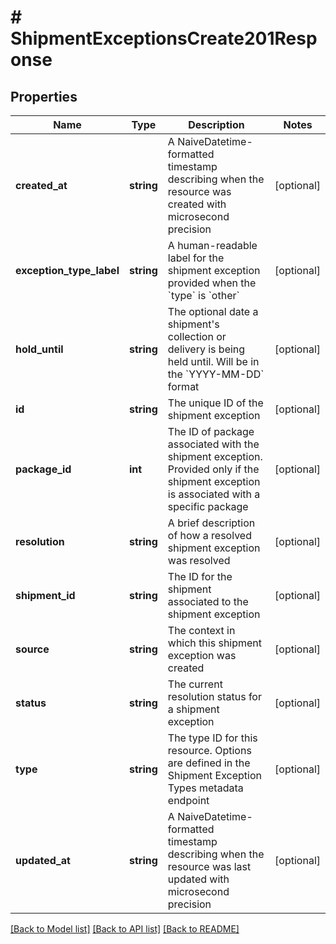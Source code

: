 # # ShipmentExceptionsCreate201Response

## Properties

Name | Type | Description | Notes
------------ | ------------- | ------------- | -------------
**created_at** | **string** | A NaiveDatetime-formatted timestamp describing when the resource was created with microsecond precision | [optional]
**exception_type_label** | **string** | A human-readable label for the shipment exception provided when the &#x60;type&#x60; is &#x60;other&#x60; | [optional]
**hold_until** | **string** | The optional date a shipment&#39;s collection or delivery is being held until. Will be in the &#x60;YYYY-MM-DD&#x60; format | [optional]
**id** | **string** | The unique ID of the shipment exception | [optional]
**package_id** | **int** | The ID of package associated with the shipment exception. Provided only if the shipment exception is associated with a specific package | [optional]
**resolution** | **string** | A brief description of how a resolved shipment exception was resolved | [optional]
**shipment_id** | **string** | The ID for the shipment associated to the shipment exception | [optional]
**source** | **string** | The context in which this shipment exception was created | [optional]
**status** | **string** | The current resolution status for a shipment exception | [optional]
**type** | **string** | The type ID for this resource. Options are defined in the Shipment Exception Types metadata endpoint | [optional]
**updated_at** | **string** | A NaiveDatetime-formatted timestamp describing when the resource was last updated with microsecond precision | [optional]

[[Back to Model list]](../../README.md#models) [[Back to API list]](../../README.md#endpoints) [[Back to README]](../../README.md)
